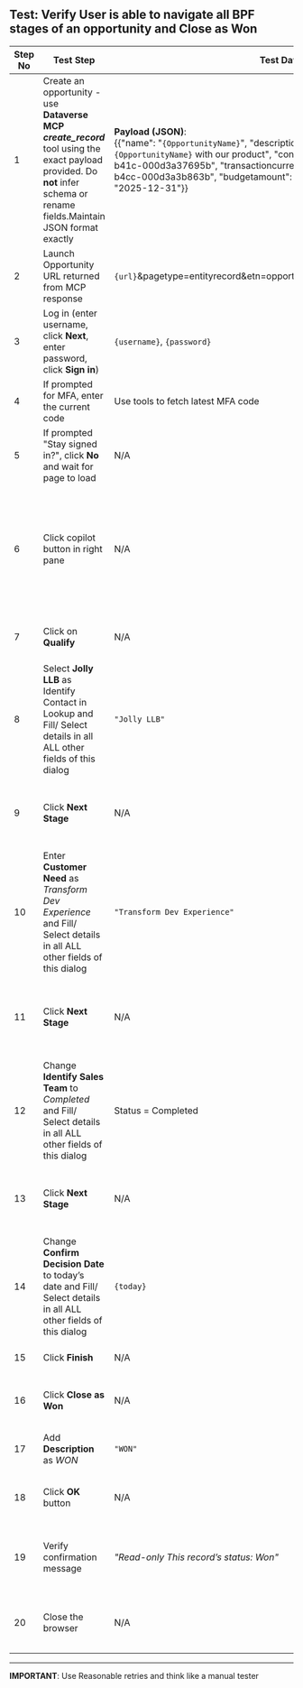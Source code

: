 

## **Test**: Verify User is able to navigate all BPF stages of an opportunity and Close as Won

| **Step No** | **Test Step**                                                               | **Test Data**                                                                                                                                                                                                                                                                                                                         | **Expected Result**                                                                             |
| ----------- | --------------------------------------------------------------------------- | ------------------------------------------------------------------------------------------------------------------------------------------------------------------------------------------------------------------------------------------------------------------------------------------------------------------------------------- | ----------------------------------------------------------------------------------------------- |
| 1           | Create an opportunity -use **Dataverse MCP** ***create_record*** tool using the exact payload provided. Do **not** infer schema or rename fields.Maintain JSON format exactly | **Payload (JSON)**:<br>{{"name": "`{OpportunityName}`", "description": "Opportunity to integrate `{OpportunityName}` with our product", "contactid": "39a5b50a-ca9d-f011-b41c-000d3a37695b", "transactioncurrencyid": "b9e061ea-0891-f011-b4cc-000d3a3b863b", "budgetamount": 16000.00, "estimatedclosedate": "2025-12-31"}} | Opportunity record should be created successfully in Dataverse MCP, returning **opportunityid** |
| 2           | Launch Opportunity URL returned from MCP response                           | `{url}`&pagetype=entityrecord&etn=opportunity&id=OpportunityGUIDReturned                                                                                                                                                                                  | Login Page Should appear                                                                    |
| 3           | Log in (enter username, click **Next**, enter password, click **Sign in**)  | `{username}`, `{password}`                                                                                                                                                                                                                                                                                                            | MFA prompt should be visible                                       |
| 4           | If prompted for MFA, enter the current code                                 | Use tools to fetch latest MFA code                                                                                                                                                                                                                                                                                                    | MFA Verification should be succesfull                                               |
| 5           | If prompted "Stay signed in?", click **No** and wait for page to load       | N/A                                                                                                                                                                                                                                                                                                                                   | Opportunity record page should be visible
| 6           | Click copilot button in right pane                     | N/A                                                           | Copilot chat should be closed (text *"Welcome to Copilot. Select one of the suggestions below to get started"* not visible)
| 7           | Click on **Qualify**                                       | N/A                                                                                                                                                                                                                                                                                                                                   | Business process flow should be displayed                                                       |
| 8           | Select **Jolly LLB** as Identify Contact in Lookup and Fill/ Select details in all ALL other fields of this dialog                           | `"Jolly LLB"`                                                                                                                                                                                                                                                                                                                         | Field should accept and display entered value                                                   |
| 9           | Click **Next Stage**                                                        | N/A                                                                                                                                                                                                                                                                                                                                   |BPF should Moved to **Develop** stage. Otherwise Fail                                                                   |
| 10           | Enter **Customer Need** as *Transform Dev Experience* and Fill/ Select details in all ALL other fields of this dialog                      | `"Transform Dev Experience"`                                                                                                                                                                                                                                                                                                          | Field should accept and display entered value                                                   |
| 11          | Click **Next Stage**                                                        | N/A                                                                                                                                                                                                                                                                                                                                   | BPF should move to Moved to **Propose** stage. Otherwise Fail                                                      |
| 12          | Change **Identify Sales Team** to *Completed* and Fill/ Select details in all ALL other fields of this dialog                                 | Status = Completed                                                                                                                                                                                                                                                                                                                    | Field should reflect updated status                                                             |
| 13          | Click **Next Stage**                                                        | N/A                                                                                                                                                                                                                                                                                                                                   | BPF stage should move to **Close** stage stage. Otherwise Fail                                                            |
| 14          | Change **Confirm Decision Date** to today’s date and Fill/ Select details in all ALL other fields of this dialog                            | `{today}`                                                                                                                                                                                                                                                                                                                             | Field should reflect today’s date                                                               |
| 15          | Click **Finish**                                                            | N/A                                                                                                                                                                                                                                                                                                                                   | Button should change to **Finished**                                                            |
| 16         | Click **Close as Won**                                                      | N/A                                                                                                                                                                                                                                                                                                                                   | Close Opportunity dialog should appear                                                          |
| 17          | Add **Description** as *WON*                                                | `"WON"`                                                                                                                                                                                                                                                                                                                               | Field should accept and display entered value                                                   |
| 18          | Click **OK** button                                                         | N/A                                                                                                                                                                                                                                                                                                                                   | Opportunity should be marked as Won                                                             |
| 19          | Verify confirmation message                                                 | *"Read-only This record’s status: Won"*                                                                                                                                                                                                                                                                                               | Message should be visible confirming Opportunity is Won                                         |
| 20          | Close the browser                                                           | N/A                                                                                                                                                                                                                                                                                                                                   | Browser should be closed, no instance running                                                   |

---


**IMPORTANT**: Use Reasonable retries and think like a manual tester
